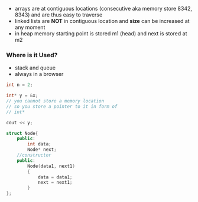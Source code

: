 - arrays are at contiguous locations (consecutive aka memory store 8342, 8343) and are thus easy to traverse
- linked lists are **NOT** in contiguous location and **size** can be increased at any moment
- in heap memory starting point is stored m1 (head) and next is stored at m2

### Where is it Used?
- stack and queue
- always in a browser

```cpp
int n = 2;

int* y = &x;
// you cannot store a memory location
// so you store a pointer to it in form of
// int*

cout << y;

struct Node{
	public:
		int data;
		Node* next;
	//constructor
	public:
		Node(data1, next1)
		{
			data = data1;
			next = next1;
		}
};
```
